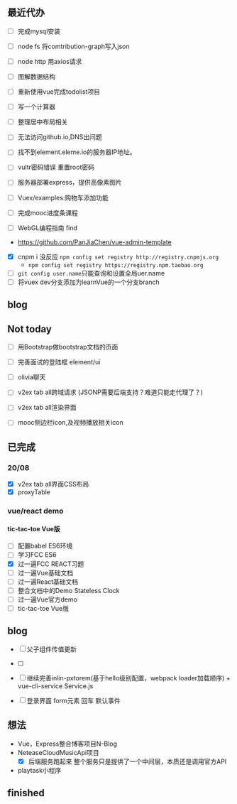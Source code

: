 ## 最近代办

- [ ] 完成mysql安装
- [ ] node fs 将comtribution-graph写入json
- [ ] node http 用axios请求

- [ ] 图解数据结构


- [ ] 重新使用vue完成todolist项目
- [ ] 写一个计算器
- [ ] 整理居中布局相关

- [ ] 无法访问github.io,DNS出问题
- [ ] 找不到element.eleme.io的服务器IP地址。
- [ ] vultr密码错误 重置root密码

- [ ] 服务器部署express，提供高像素图片
- [ ] Vuex/examples:购物车添加功能
- [ ] 完成mooc进度条课程
- [ ] WebGL编程指南 find

- https://github.com/PanJiaChen/vue-admin-template
- [x] cnpm i 没反应	`npm config set registry http://registry.cnpmjs.org`
	- `npm config set registry https://registry.npm.taobao.org`
- [ ] `git config user.name`只能查询和设置全局uer.name
- [ ] 将vuex dev分支添加为learnVue的一个分支branch

## blog
	
## Not today
- [ ] 用Bootstrap做bootstrap文档的页面
- [ ] 完善面试的登陆框  element/ui	
- [ ] olivia聊天
- [ ] v2ex tab all跨域请求 (JSONP需要后端支持？难道只能走代理了？)
- [ ] v2ex tab all渲染界面
- [ ] mooc侧边栏icon,及视频播放相关icon


## 已完成
### 20/08
- [x] v2ex tab all界面CSS布局
- [x] proxyTable

### vue/react demo
#### tic-tac-toe Vue版
- [ ] 配置babel ES6环境
- [ ] 学习FCC ES6
- [x] 过一遍FCC REACT习题
- [ ] 过一遍Vue基础文档
- [ ] 过一遍React基础文档
- [ ] 整合文档中的Demo    Stateless Clock
- [ ] 过一遍Vue官方demo
- [ ] tic-tac-toe Vue版

## blog
- [ ] 父子组件传值更新
- [ ] 
- [ ] 继续完善inlin-pxtorem(基于hello级别配置，webpack loader加载顺序)
		+ vue-cli-service  Service.js
- [ ] 登录界面 form元素 回车 默认事件




## 想法
+ Vue，Express整合博客项目N-Blog
+ NeteaseCloudMusicApi项目
	- [x] 后端服务跑起来  整个服务只是提供了一个中间层，本质还是调用官方API
+ playtask小程序

## finished

